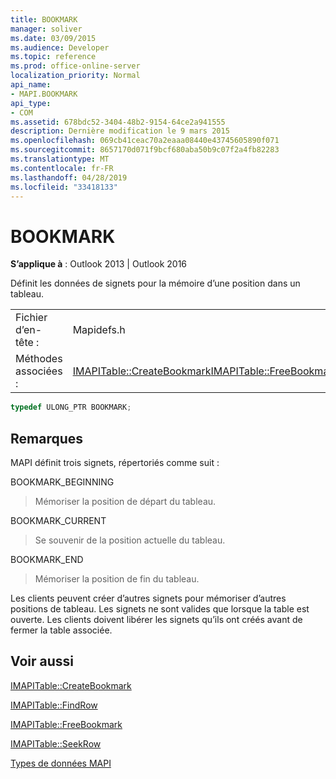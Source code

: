 ```yaml
---
title: BOOKMARK
manager: soliver
ms.date: 03/09/2015
ms.audience: Developer
ms.topic: reference
ms.prod: office-online-server
localization_priority: Normal
api_name:
- MAPI.BOOKMARK
api_type:
- COM
ms.assetid: 678bdc52-3404-48b2-9154-64ce2a941555
description: Dernière modification le 9 mars 2015
ms.openlocfilehash: 069cb41ceac70a2eaaa08440e43745605890f071
ms.sourcegitcommit: 8657170d071f9bcf680aba50b9c07f2a4fb82283
ms.translationtype: MT
ms.contentlocale: fr-FR
ms.lasthandoff: 04/28/2019
ms.locfileid: "33418133"
---
```

# <a name="bookmark"></a>BOOKMARK

  
  
**S’applique à** : Outlook 2013 | Outlook 2016 
  
Définit les données de signets pour la mémoire d’une position dans un tableau. 
  
|||
|:-----|:-----|
|Fichier d’en-tête :  <br/> |Mapidefs.h  <br/> |
|Méthodes associées :  <br/> |[IMAPITable::CreateBookmark](imapitable-createbookmark.md)[IMAPITable::FreeBookmark](imapitable-freebookmark.md) <br/> |
   
```cpp
typedef ULONG_PTR BOOKMARK;
```

## <a name="remarks"></a>Remarques

MAPI définit trois signets, répertoriés comme suit :
  
BOOKMARK_BEGINNING 
  
> Mémoriser la position de départ du tableau. 
    
BOOKMARK_CURRENT 
  
> Se souvenir de la position actuelle du tableau.
    
BOOKMARK_END 
  
> Mémoriser la position de fin du tableau.
    
Les clients peuvent créer d’autres signets pour mémoriser d’autres positions de tableau. Les signets ne sont valides que lorsque la table est ouverte. Les clients doivent libérer les signets qu’ils ont créés avant de fermer la table associée. 
  
## <a name="see-also"></a>Voir aussi



[IMAPITable::CreateBookmark](imapitable-createbookmark.md)
  
[IMAPITable::FindRow](imapitable-findrow.md)
  
[IMAPITable::FreeBookmark](imapitable-freebookmark.md)
  
[IMAPITable::SeekRow](imapitable-seekrow.md)


[Types de données MAPI](mapi-data-types.md)

